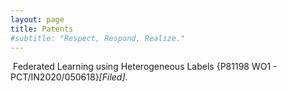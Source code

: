 ```yaml
---
layout: page
title: Patents
#subtitle: "Respect, Respond, Realize."
---
```


<span class="fa fa-file about-icon"></span> &nbsp;Federated Learning using Heterogeneous Labels {P81198 WO1 - PCT/IN2020/050618}<i>[Filed]</i>.

